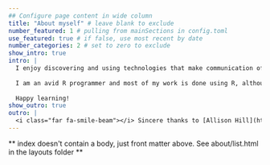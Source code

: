 ```yaml
---
## Configure page content in wide column
title: "About myself" # leave blank to exclude
number_featured: 1 # pulling from mainSections in config.toml
use_featured: true # if false, use most recent by date
number_categories: 2 # set to zero to exclude
show_intro: true
intro: |
  I enjoy discovering and using technologies that make communication of data easier and more effective. Data visualization and data application development are my main interests and I am always looking for new technologies to communicate data insights in effective ways. 
  
  I am an avid R programmer and most of my work is done using R, although I like to use web based technologies as well. Much of this site's content includes R, HTML, CSS, and some JavaScript for the purpose of sharing my knowledge and experience with others, and reinforcing the things I have learned for myself.  
  
  Happy learning!
show_outro: true
outro: |
  <i class="far fa-smile-beam"></i> Sincere thanks to [Allison Hill](https://apero--apreshill.netlify.app/) for her amazing authorship of this Hugo theme!
---
```


** index doesn't contain a body, just front matter above.
See about/list.html in the layouts folder **